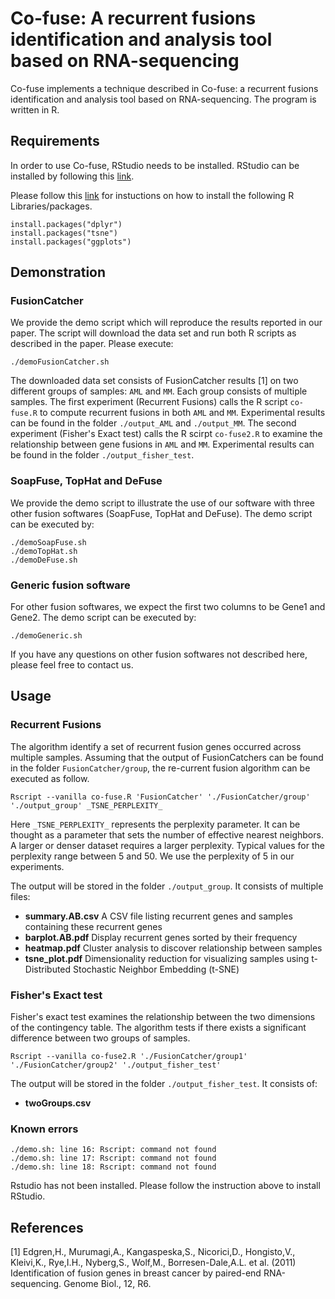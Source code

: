 # Co-fuse: A recurrent fusions identification and analysis tool based on RNA-sequencing

Co-fuse implements a technique described in Co-fuse: a recurrent fusions identification and analysis tool based on RNA-sequencing. The program is written in R.

## Requirements

In order to use Co-fuse, RStudio needs to be installed.
RStudio can be installed by following this [link](https://www.rstudio.com/products/rstudio/download/).

Please follow this [link](http://www.r-bloggers.com/installing-r-packages/) for instuctions on how to install the following R Libraries/packages.


```
install.packages("dplyr")
install.packages("tsne")
install.packages("ggplots")
```

## Demonstration

### FusionCatcher

We provide the demo script which will reproduce the results reported in our paper. The script will download the data set and run both R scripts as described in the paper. Please execute:

```shell
./demoFusionCatcher.sh
```

The downloaded data set consists of FusionCatcher results [1] on two different groups of samples: `AML` and `MM`. Each group consists of multiple samples. The first experiment (Recurrent Fusions) calls the R script `co-fuse.R` to compute recurrent fusions in both `AML` and `MM`. Experimental results can be found in the folder `./output_AML` and `./output_MM`.
The second experiment (Fisher's Exact test) calls the R scirpt `co-fuse2.R` to examine the relationship between gene fusions in `AML` and `MM`. Experimental results can be found in the folder `./output_fisher_test`.

### SoapFuse, TopHat and DeFuse

We provide the demo script to illustrate the use of our software with three other fusion softwares (SoapFuse, TopHat and DeFuse). The demo script can be executed by:

```shell
./demoSoapFuse.sh
./demoTopHat.sh
./demoDeFuse.sh
```

### Generic fusion software

For other fusion softwares, we expect the first two columns to be Gene1 and Gene2. The demo script can be executed by:

```shell
./demoGeneric.sh
```

If you have any questions on other fusion softwares not described here, please feel free to contact us.

## Usage

### Recurrent Fusions

The algorithm identify a set of recurrent fusion genes occurred across multiple samples. Assuming that the output of FusionCatchers can be found in the folder `FusionCatcher/group`, the re-current fusion algorithm can be executed as follow.

```
Rscript --vanilla co-fuse.R 'FusionCatcher' './FusionCatcher/group' './output_group' _TSNE_PERPLEXITY_
```

Here `_TSNE_PERPLEXITY_` represents the perplexity parameter. It can be thought as a parameter that sets the number of effective nearest neighbors. A larger or denser dataset requires a larger perplexity. Typical values for the perplexity range between 5 and 50. We use the perplexity of 5 in our experiments.

The output will be stored in the folder `./output_group`. It consists of multiple files:
- **summary.AB.csv** A CSV file listing recurrent genes and samples containing these recurrent genes
- **barplot.AB.pdf** Display recurrent genes sorted by their frequency 
- **heatmap.pdf** Cluster analysis to discover relationship between samples
- **tsne_plot.pdf** Dimensionality reduction for visualizing samples using t-Distributed Stochastic Neighbor Embedding (t-SNE)


<!--
#### Note
1. Here we use FusionCatcher as our software. Other fusion algorithms can also be applied here. However, the code needs to be slightly modified. For example, line 59 in `co-fuse.R` would need to be modified: 

    ```
    filename <- list.files(path=folders[i],pattern="*.GRCh37.txt",full.name=TRUE,recursive=TRUE)
    ```

    Instead of setting `pattern="*.GRCh37.txt"`, one should set `pattern` to point to the output of other fusion softwares.

2. We assume that the first two columns contain a pair of recurrent genes. FusionCatcher output a pair of gene (geneA and geneB) in the first two columns. For other fusion software, one might need to modify the following R code:

    ```
    df <- data.frame(geneA=dat[,1],geneB=dat[,2],stringsAsFactors = F)
    ```
-->

### Fisher's Exact test

Fisher's exact test examines the relationship between the two dimensions of the contingency table. The algorithm tests if there exists a significant difference between two groups of samples.

```
Rscript --vanilla co-fuse2.R './FusionCatcher/group1' './FusionCatcher/group2' './output_fisher_test'
```

The output will be stored in the folder `./output_fisher_test`. It consists of:
- **twoGroups.csv**


<!---
TODO:
1. Fix co-fuse2.R to accept 3 arguments and check if the first 2 arguments contain more than one sample
2. Write more description on Fisher's Exact test
-->


### Known errors

```
./demo.sh: line 16: Rscript: command not found
./demo.sh: line 17: Rscript: command not found
./demo.sh: line 18: Rscript: command not found
```
Rstudio has not been installed. Please follow the instruction above to install RStudio.

## References

[1] Edgren,H., Murumagi,A., Kangaspeska,S., Nicorici,D., Hongisto,V., Kleivi,K., Rye,I.H., Nyberg,S., Wolf,M., Borresen-Dale,A.L. et al. (2011) Identification of fusion genes in breast cancer by paired-end RNA-sequencing. Genome Biol., 12, R6.

